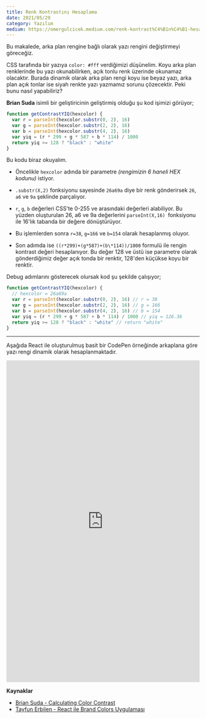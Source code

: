 ```yaml
---
title: Renk Kontrastını Hesaplama
date: 2021/05/29
category: Yazılım
medium: https://omergulcicek.medium.com/renk-kontrast%C4%B1n%C4%B1-hesaplama-9a42a1bc7dee
---
```


Bu makalede, arka plan rengine bağlı olarak yazı rengini değiştirmeyi göreceğiz.

CSS tarafında bir yazıya `color: #fff` verdiğimizi düşünelim. Koyu arka plan renklerinde bu yazı okunabilirken, açık tonlu renk üzerinde okunamaz olacaktır. Burada dinamik olarak arka plan rengi koyu ise beyaz yazı, arka plan açık tonlar ise siyah renkte yazı yazmamız sorunu çözecektir. Peki bunu nasıl yapabiliriz?

**Brian Suda** isimli bir geliştiricinin geliştirmiş olduğu şu kod işimizi görüyor;

```javascript
function getContrastYIQ(hexcolor) {
  var r = parseInt(hexcolor.substr(0, 2), 16)
  var g = parseInt(hexcolor.substr(2, 2), 16)
  var b = parseInt(hexcolor.substr(4, 2), 16)
  var yiq = (r * 299 + g * 587 + b * 114) / 1000
  return yiq >= 128 ? "black" : "white"
}
```

Bu kodu biraz okuyalım.

- Öncelikle `hexcolor` adında bir parametre _(rengimizin 6 haneli HEX kodunu)_ istiyor.

- `.substr(X,2)` fonksiyonu sayesinde `26a69a` diye bir renk gönderirsek `26`, `a6` ve `9a` şeklinde parçalıyor.

- `r`, `g`, `b` değerleri CSS'te 0-255 ve arasındaki değerleri alabiliyor. Bu yüzden oluşturulan 26, a6 ve 9a değerlerini `parseInt(X,16) `fonksiyonu ile 16'lık tabanda bir değere dönüştürüyor.

- Bu işlemlerden sonra `r=38`, `g=166` ve `b=154` olarak hesaplanmış oluyor.

- Son adımda ise `((r*299)+(g*587)+(b\*114))/1000` formulü ile rengin kontrast değeri hesaplanıyor. Bu değer 128 ve üstü ise parametre olarak gönderdiğimiz değer açık tonda bir renktir, 128'den küçükse koyu bir renktir.

Debug adımlarını gösterecek olursak kod şu şekilde çalışıyor;

```javascript
function getContrastYIQ(hexcolor) {
  // hexcolor = 26a69a
  var r = parseInt(hexcolor.substr(0, 2), 16) // r = 38
  var g = parseInt(hexcolor.substr(2, 2), 16) // g = 166
  var b = parseInt(hexcolor.substr(4, 2), 16) // b = 154
  var yiq = (r * 299 + g * 587 + b * 114) / 1000 // yiq = 126.36
  return yiq >= 128 ? "black" : "white" // return "white"
}
```

---

Aşağıda React ile oluşturulmuş basit bir CodePen örneğinde arkaplana göre yazı rengi dinamik olarak hesaplanmaktadır.

<iframe height="840" scrolling="no" title="Renk Konstratı" src="https://codepen.io/omergulcicek/embed/MWpEdaQ?height=265&amp;theme-id=light&amp;default-tab=js,result" frameborder="no" loading="lazy" allowtransparency="true" allowfullscreen="" style="width: 100%;">See the Pen <a href="https://codepen.io/omergulcicek/pen/MWpEdaQ">Renk Konstratı</a> by Ömer Gülçiçek (<a href="https://codepen.io/omergulcicek">@omergulcicek</a>) on <a href="https://codepen.io">CodePen</a>.</iframe>

**Kaynaklar**

- <a href="https://24ways.org/2010/calculating-color-contrast/" target="_blank" rel="noreferrer noopener">Brian Suda - Calculating Color Contrast</a>
- <a href="https://www.youtube.com/watch?v=tJNltOn-2Yg" target="_blank" rel="noreferrer noopener">Tayfun Erbilen - React ile Brand Colors Uygulaması</a>
